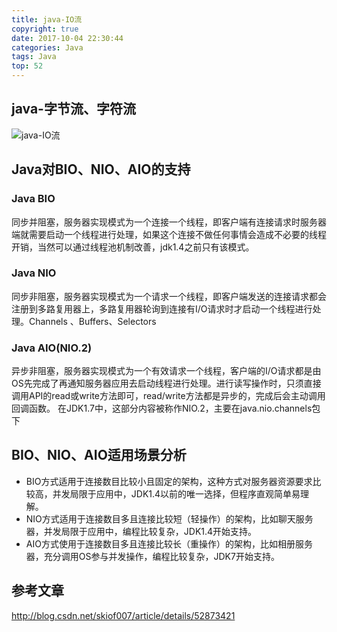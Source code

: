 ```yaml
---
title: java-IO流
copyright: true
date: 2017-10-04 22:30:44
categories: Java
tags: Java
top: 52
---
```

## java-字节流、字符流
![java-IO流](http://owmgw53q0.bkt.clouddn.com/iimage/gitPages/java-IO.bmp)

## Java对BIO、NIO、AIO的支持

### Java BIO
同步并阻塞，服务器实现模式为一个连接一个线程，即客户端有连接请求时服务器端就需要启动一个线程进行处理，如果这个连接不做任何事情会造成不必要的线程开销，当然可以通过线程池机制改善，jdk1.4之前只有该模式。

### Java NIO
同步非阻塞，服务器实现模式为一个请求一个线程，即客户端发送的连接请求都会注册到多路复用器上，多路复用器轮询到连接有I/O请求时才启动一个线程进行处理。Channels 、Buffers、Selectors

### Java AIO(NIO.2)
 异步非阻塞，服务器实现模式为一个有效请求一个线程，客户端的I/O请求都是由OS先完成了再通知服务器应用去启动线程进行处理。进行读写操作时，只须直接调用API的read或write方法即可，read/write方法都是异步的，完成后会主动调用回调函数。  在JDK1.7中，这部分内容被称作NIO.2，主要在java.nio.channels包下

## BIO、NIO、AIO适用场景分析 
* BIO方式适用于连接数目比较小且固定的架构，这种方式对服务器资源要求比较高，并发局限于应用中，JDK1.4以前的唯一选择，但程序直观简单易理解。 
* NIO方式适用于连接数目多且连接比较短（轻操作）的架构，比如聊天服务器，并发局限于应用中，编程比较复杂，JDK1.4开始支持。	
* AIO方式使用于连接数目多且连接比较长（重操作）的架构，比如相册服务器，充分调用OS参与并发操作，编程比较复杂，JDK7开始支持。

## 参考文章
<http://blog.csdn.net/skiof007/article/details/52873421>
